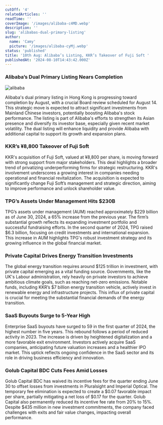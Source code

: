 ```yaml
---
cutOff: '4'
relatedArticles: ''
readTime: ''
coverImage: '/images/alibaba-c4MD.webp'
description: ''
slug: 'alibabas-dual-primary-listing'
author:
  name: 'Camy'
  picture: '/images/alibaba-cyMj.webp'
status: 'published'
title: '10th Aug: Alibaba’s Listing, KKR’s Takeover of Fuji Soft '
publishedAt: '2024-08-10T14:43:42.000Z'
---
```


### **Alibaba’s Dual Primary Listing Nears Completion**

![alibaba](/images/european-leveraged-loans--bounce-A1Mj.webp)

Alibaba's dual primary listing in Hong Kong is progressing toward completion by August, with a crucial Board review scheduled for August 14. This strategic move is expected to attract significant investments from Mainland Chinese investors, potentially boosting Alibaba's stock performance. The listing is part of Alibaba's efforts to strengthen its Asian presence and diversify its investor base, especially given recent market volatility. The dual listing will enhance liquidity and provide Alibaba with additional capital to support its growth and expansion plans.

### KKR’s ¥8,800 Takeover of Fuji Soft

KKR's acquisition of Fuji Soft, valued at ¥8,800 per share, is moving forward with strong support from major stakeholders. This deal highlights a broader trend of privatizing underperforming firms for strategic restructuring. KKR's involvement underscores a growing interest in companies needing operational and financial revitalization. The acquisition is expected to significantly change Fuji Soft’s management and strategic direction, aiming to improve performance and unlock shareholder value.

### **TPG’s Assets Under Management Hits $230B**

TPG’s assets under management (AUM) reached approximately $229 billion as of June 30, 2024, a 65% increase from the previous year. The firm’s substantial growth reflects its expanding investment portfolio and successful fundraising efforts. In the second quarter of 2024, TPG raised $6.3 billion, focusing on credit investments and international expansion. This increase in AUM highlights TPG's robust investment strategy and its growing influence in the global financial market.

### **Private Capital Drives Energy Transition Investments**

The global energy transition requires around $125 trillion in investment, with private capital emerging as a vital funding source. Governments, like the UK's Labour administration, rely heavily on private investors to achieve ambitious climate goals, such as reaching net-zero emissions. Notable funds, including KKR’s $7 billion energy transition vehicle, actively invest in renewable energy and infrastructure projects. This influx of private capital is crucial for meeting the substantial financial demands of the energy transition.

### **SaaS Buyouts Surge to 5-Year High**

Enterprise SaaS buyouts have surged to 59 in the first quarter of 2024, the highest number in five years. This rebound follows a period of reduced activity in 2023. The increase is driven by heightened digitalization and a more favorable exit environment. Investors actively acquire SaaS companies, anticipating future valuation increases and a healthier IPO market. This uptick reflects ongoing confidence in the SaaS sector and its role in driving business efficiency and innovation.

### Golub Capital BDC Cuts Fees Amid Losses

Golub Capital BDC has waived its incentive fees for the quarter ending June 30 to offset losses from investments in Pluralsight and Imperial Optical. The temporary fee elimination is expected to create a $0.07 favorable impact per share, partially mitigating a net loss of $0.17 for the quarter. Golub Capital also permanently reduced its incentive fee rate from 20% to 15%. Despite $435 million in new investment commitments, the company faced challenges with exits and fair value changes, impacting overall performance.